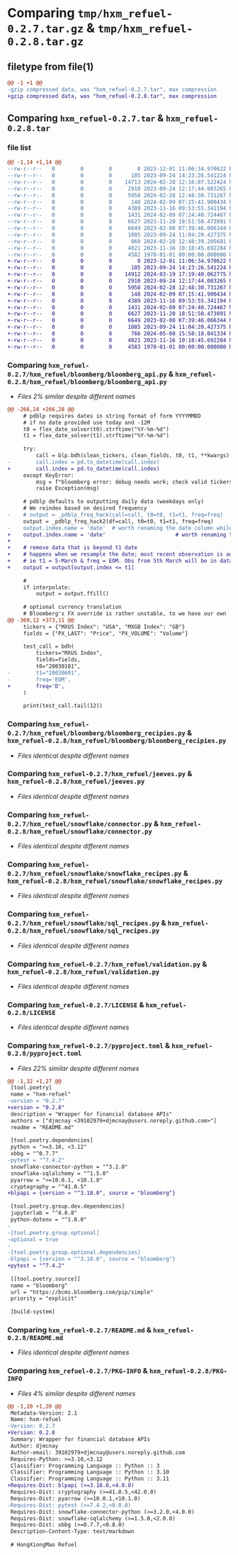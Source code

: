 # Comparing `tmp/hxm_refuel-0.2.7.tar.gz` & `tmp/hxm_refuel-0.2.8.tar.gz`

## filetype from file(1)

```diff
@@ -1 +1 @@
-gzip compressed data, was "hxm_refuel-0.2.7.tar", max compression
+gzip compressed data, was "hxm_refuel-0.2.8.tar", max compression
```

## Comparing `hxm_refuel-0.2.7.tar` & `hxm_refuel-0.2.8.tar`

### file list

```diff
@@ -1,14 +1,14 @@
--rw-r--r--   0        0        0        0 2023-12-01 11:06:34.970622 hxm_refuel-0.2.7/hxm_refuel/__init__.py
--rw-r--r--   0        0        0      105 2023-09-24 14:23:26.541224 hxm_refuel-0.2.7/hxm_refuel/bloomberg/__init__.py
--rw-r--r--   0        0        0    14713 2024-02-28 12:16:07.522424 hxm_refuel-0.2.7/hxm_refuel/bloomberg/bloomberg_api.py
--rw-r--r--   0        0        0     2910 2023-09-24 12:17:44.083265 hxm_refuel-0.2.7/hxm_refuel/bloomberg/bloomberg_recipies.py
--rw-r--r--   0        0        0     5958 2024-02-28 12:48:30.731267 hxm_refuel-0.2.7/hxm_refuel/jeeves.py
--rw-r--r--   0        0        0      148 2024-02-09 07:15:41.900434 hxm_refuel-0.2.7/hxm_refuel/snowflake/__init__.py
--rw-r--r--   0        0        0     4389 2023-11-16 09:53:55.341194 hxm_refuel-0.2.7/hxm_refuel/snowflake/connector.py
--rw-r--r--   0        0        0     1431 2024-02-09 07:24:40.724467 hxm_refuel-0.2.7/hxm_refuel/snowflake/snowflake_recipes.py
--rw-r--r--   0        0        0     6627 2023-11-20 18:51:50.473891 hxm_refuel-0.2.7/hxm_refuel/snowflake/sql_recipes.py
--rw-r--r--   0        0        0     6649 2023-02-08 07:39:46.066344 hxm_refuel-0.2.7/hxm_refuel/validation.py
--rw-r--r--   0        0        0     1085 2023-09-24 11:04:20.427375 hxm_refuel-0.2.7/LICENSE
--rw-r--r--   0        0        0      860 2024-02-28 12:48:39.205681 hxm_refuel-0.2.7/pyproject.toml
--rw-r--r--   0        0        0     4021 2023-11-16 10:18:45.692284 hxm_refuel-0.2.7/README.md
--rw-r--r--   0        0        0     4582 1970-01-01 00:00:00.000000 hxm_refuel-0.2.7/PKG-INFO
+-rw-r--r--   0        0        0        0 2023-12-01 11:06:34.970622 hxm_refuel-0.2.8/hxm_refuel/__init__.py
+-rw-r--r--   0        0        0      105 2023-09-24 14:23:26.541224 hxm_refuel-0.2.8/hxm_refuel/bloomberg/__init__.py
+-rw-r--r--   0        0        0    14912 2024-03-19 17:19:40.062775 hxm_refuel-0.2.8/hxm_refuel/bloomberg/bloomberg_api.py
+-rw-r--r--   0        0        0     2910 2023-09-24 12:17:44.083265 hxm_refuel-0.2.8/hxm_refuel/bloomberg/bloomberg_recipies.py
+-rw-r--r--   0        0        0     5958 2024-02-28 12:48:30.731267 hxm_refuel-0.2.8/hxm_refuel/jeeves.py
+-rw-r--r--   0        0        0      148 2024-02-09 07:15:41.900434 hxm_refuel-0.2.8/hxm_refuel/snowflake/__init__.py
+-rw-r--r--   0        0        0     4389 2023-11-16 09:53:55.341194 hxm_refuel-0.2.8/hxm_refuel/snowflake/connector.py
+-rw-r--r--   0        0        0     1431 2024-02-09 07:24:40.724467 hxm_refuel-0.2.8/hxm_refuel/snowflake/snowflake_recipes.py
+-rw-r--r--   0        0        0     6627 2023-11-20 18:51:50.473891 hxm_refuel-0.2.8/hxm_refuel/snowflake/sql_recipes.py
+-rw-r--r--   0        0        0     6649 2023-02-08 07:39:46.066344 hxm_refuel-0.2.8/hxm_refuel/validation.py
+-rw-r--r--   0        0        0     1085 2023-09-24 11:04:20.427375 hxm_refuel-0.2.8/LICENSE
+-rw-r--r--   0        0        0      766 2024-05-08 15:58:18.041334 hxm_refuel-0.2.8/pyproject.toml
+-rw-r--r--   0        0        0     4021 2023-11-16 10:18:45.692284 hxm_refuel-0.2.8/README.md
+-rw-r--r--   0        0        0     4583 1970-01-01 00:00:00.000000 hxm_refuel-0.2.8/PKG-INFO
```

### Comparing `hxm_refuel-0.2.7/hxm_refuel/bloomberg/bloomberg_api.py` & `hxm_refuel-0.2.8/hxm_refuel/bloomberg/bloomberg_api.py`

 * *Files 2% similar despite different names*

```diff
@@ -266,24 +266,28 @@
     # pdblp requires dates in string format of form YYYYMMDD
     # if no date provided use today and -12M
     t0 = flex_date_solver(t0).strftime("%Y-%m-%d")
     t1 = flex_date_solver(t1).strftime("%Y-%m-%d")
 
     try:
         call = blp.bdh(clean_tickers, clean_fields, t0, t1, **kwargs)       # Run bdh call
-        call.index = pd.to_datetime(call.index)                           # force datetime index
+        call.index = pd.to_datetime(call.index)                             # force datetime index
     except KeyError:
         msg = f"bloomberg error: debug needs work; check valid tickers/fields & timeseries > 3m"
         raise Exception(msg)
 
     # pdblp defaults to outputting daily data (weekdays only)
     # We reindex based on desired frequency
-    # output = _pdblp_freq_hack(call=call, t0=t0, t1=t1, freq=freq)
     output = _pdblp_freq_hack2(df=call, t0=t0, t1=t1, freq=freq)
-    output.index.name = 'date'  # worth renaming the date column while we are at it
+    output.index.name = 'date'                      # worth renaming the date column while we are at it
+
+    # remove data that is beyond t1 date
+    # happens when we resample the date; most recent observation is added to resample freq
+    # ie t1 = 5-March & freq = EOM. Obs from 5th March will be in dataframe labelled 31-March
+    output = output[output.index <= t1]
 
     #
     if interpolate:
         output = output.ffill()
 
     # optional currency translation
     # Bloomberg's FX override is rather unstable, to we have our own
@@ -369,12 +373,11 @@
     tickers = {"MXUS Index": "USA", "MXGB Index": "GB"}
     fields = {"PX_LAST": "Price", "PX_VOLUME": "Volume"}
 
     test_call = bdh(
         tickers="MXUS Index",
         fields=fields,
         t0="20030101",
-        t1="20030601",
-        freq='EOM',
+        freq='D',
     )
 
     print(test_call.tail(12))
```

### Comparing `hxm_refuel-0.2.7/hxm_refuel/bloomberg/bloomberg_recipies.py` & `hxm_refuel-0.2.8/hxm_refuel/bloomberg/bloomberg_recipies.py`

 * *Files identical despite different names*

### Comparing `hxm_refuel-0.2.7/hxm_refuel/jeeves.py` & `hxm_refuel-0.2.8/hxm_refuel/jeeves.py`

 * *Files identical despite different names*

### Comparing `hxm_refuel-0.2.7/hxm_refuel/snowflake/connector.py` & `hxm_refuel-0.2.8/hxm_refuel/snowflake/connector.py`

 * *Files identical despite different names*

### Comparing `hxm_refuel-0.2.7/hxm_refuel/snowflake/snowflake_recipes.py` & `hxm_refuel-0.2.8/hxm_refuel/snowflake/snowflake_recipes.py`

 * *Files identical despite different names*

### Comparing `hxm_refuel-0.2.7/hxm_refuel/snowflake/sql_recipes.py` & `hxm_refuel-0.2.8/hxm_refuel/snowflake/sql_recipes.py`

 * *Files identical despite different names*

### Comparing `hxm_refuel-0.2.7/hxm_refuel/validation.py` & `hxm_refuel-0.2.8/hxm_refuel/validation.py`

 * *Files identical despite different names*

### Comparing `hxm_refuel-0.2.7/LICENSE` & `hxm_refuel-0.2.8/LICENSE`

 * *Files identical despite different names*

### Comparing `hxm_refuel-0.2.7/pyproject.toml` & `hxm_refuel-0.2.8/pyproject.toml`

 * *Files 22% similar despite different names*

```diff
@@ -1,32 +1,27 @@
 [tool.poetry]
 name = "hxm-refuel"
-version = "0.2.7"
+version = "0.2.8"
 description = "Wrapper for financial database APIs"
 authors = ["djmcnay <39102979+djmcnay@users.noreply.github.com>"]
 readme = "README.md"
 
 [tool.poetry.dependencies]
 python = ">=3.10, <3.12"
 xbbg = "^0.7.7"
-pytest = "^7.4.2"
 snowflake-connector-python = "^3.2.0"
 snowflake-sqlalchemy = "^1.5.0"
 pyarrow = ">=10.0.1, <10.1.0"
 cryptography = "^41.0.5"
+blpapi = {version = "^3.18.0", source = "bloomberg"}
 
 [tool.poetry.group.dev.dependencies]
 jupyterlab = "^4.0.8"
 python-dotenv = "^1.0.0"
-
-[tool.poetry.group.optional]
-optional = true
-
-[tool.poetry.group.optional.dependencies]
-blpapi = {version = "^3.18.0", source = "bloomberg"}
+pytest = "^7.4.2"
 
 [[tool.poetry.source]]
 name = "bloomberg"
 url = "https://bcms.bloomberg.com/pip/simple"
 priority = "explicit"
 
 [build-system]
```

### Comparing `hxm_refuel-0.2.7/README.md` & `hxm_refuel-0.2.8/README.md`

 * *Files identical despite different names*

### Comparing `hxm_refuel-0.2.7/PKG-INFO` & `hxm_refuel-0.2.8/PKG-INFO`

 * *Files 4% similar despite different names*

```diff
@@ -1,20 +1,20 @@
 Metadata-Version: 2.1
 Name: hxm-refuel
-Version: 0.2.7
+Version: 0.2.8
 Summary: Wrapper for financial database APIs
 Author: djmcnay
 Author-email: 39102979+djmcnay@users.noreply.github.com
 Requires-Python: >=3.10,<3.12
 Classifier: Programming Language :: Python :: 3
 Classifier: Programming Language :: Python :: 3.10
 Classifier: Programming Language :: Python :: 3.11
+Requires-Dist: blpapi (>=3.18.0,<4.0.0)
 Requires-Dist: cryptography (>=41.0.5,<42.0.0)
 Requires-Dist: pyarrow (>=10.0.1,<10.1.0)
-Requires-Dist: pytest (>=7.4.2,<8.0.0)
 Requires-Dist: snowflake-connector-python (>=3.2.0,<4.0.0)
 Requires-Dist: snowflake-sqlalchemy (>=1.5.0,<2.0.0)
 Requires-Dist: xbbg (>=0.7.7,<0.8.0)
 Description-Content-Type: text/markdown
 
 # HongXiongMao Refuel
```

